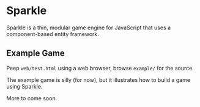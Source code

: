# Sparkle
Sparkle is a thin, modular game engine for JavaScript that uses a component-based entity framework.

## Example Game
Peep `web/test.html` using a web browser, browse `example/` for the source. 

The example game is silly (for now), but it illustrates how to build a game using Sparkle. 

More to come soon.
